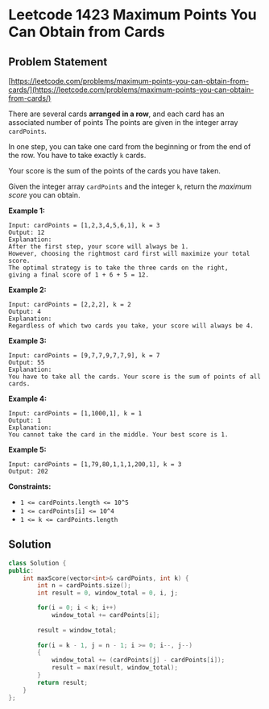 # Leetcode 1423 Maximum Points You Can Obtain from Cards

## Problem Statement

[https://leetcode.com/problems/maximum-points-you-can-obtain-from-cards/](https://leetcode.com/problems/maximum-points-you-can-obtain-from-cards/)

There are several cards **arranged in a row**, and each card has an associated number of points The points are given in the integer array `cardPoints`.

In one step, you can take one card from the beginning or from the end of the row. You have to take exactly `k` cards.

Your score is the sum of the points of the cards you have taken.

Given the integer array `cardPoints` and the integer `k`, return the _maximum score_ you can obtain.

**Example 1:**

```text
Input: cardPoints = [1,2,3,4,5,6,1], k = 3
Output: 12
Explanation: 
After the first step, your score will always be 1. 
However, choosing the rightmost card first will maximize your total score. 
The optimal strategy is to take the three cards on the right, 
giving a final score of 1 + 6 + 5 = 12.
```

**Example 2:**

```text
Input: cardPoints = [2,2,2], k = 2
Output: 4
Explanation: 
Regardless of which two cards you take, your score will always be 4.
```

**Example 3:**

```text
Input: cardPoints = [9,7,7,9,7,7,9], k = 7
Output: 55
Explanation: 
You have to take all the cards. Your score is the sum of points of all cards.
```

**Example 4:**

```text
Input: cardPoints = [1,1000,1], k = 1
Output: 1
Explanation: 
You cannot take the card in the middle. Your best score is 1. 
```

**Example 5:**

```text
Input: cardPoints = [1,79,80,1,1,1,200,1], k = 3
Output: 202
```

**Constraints:**

* `1 <= cardPoints.length <= 10^5`
* `1 <= cardPoints[i] <= 10^4`
* `1 <= k <= cardPoints.length`

## Solution

```cpp
class Solution {
public:
    int maxScore(vector<int>& cardPoints, int k) {
        int n = cardPoints.size();
        int result = 0, window_total = 0, i, j;

        for(i = 0; i < k; i++) 
            window_total += cardPoints[i];
        
        result = window_total;
        
        for(i = k - 1, j = n - 1; i >= 0; i--, j--)
        {
            window_total += (cardPoints[j] - cardPoints[i]);
            result = max(result, window_total);
        }
        return result;
    }
};
```

